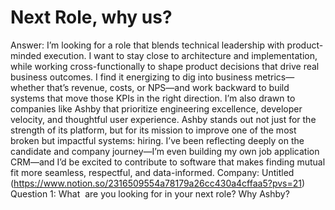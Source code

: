 # Next Role, why us?

Answer: I’m looking for a role that blends technical leadership with product-minded execution. I want to stay close to architecture and implementation, while working cross-functionally to shape product decisions that drive real business outcomes. I find it energizing to dig into business metrics—whether that’s revenue, costs, or NPS—and work backward to build systems that move those KPIs in the right direction.
I’m also drawn to companies like Ashby that prioritize engineering excellence, developer velocity, and thoughtful user experience. Ashby stands out not just for the strength of its platform, but for its mission to improve one of the most broken but impactful systems: hiring. I’ve been reflecting deeply on the candidate and company journey—I’m even building my own job application CRM—and I’d be excited to contribute to software that makes finding mutual fit more seamless, respectful, and data-informed.
Company: Untitled (https://www.notion.so/2316509554a78179a26cc430a4cffaa5?pvs=21)
Question 1: What  are you looking for in your next role? Why Ashby?